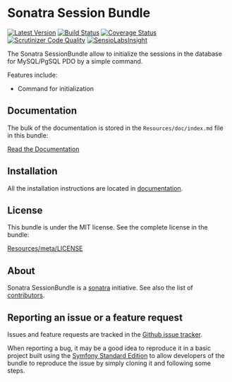 Sonatra Session Bundle
======================

[![Latest Version](https://img.shields.io/packagist/v/sonatra/session-bundle.svg)](https://packagist.org/packages/sonatra/session-bundle)
[![Build Status](https://img.shields.io/travis/sonatra/SonatraSessionBundle/master.svg)](https://travis-ci.org/sonatra/SonatraSessionBundle)
[![Coverage Status](https://img.shields.io/coveralls/sonatra/SonatraSessionBundle/master.svg)](https://coveralls.io/r/sonatra/SonatraSessionBundle?branch=master)
[![Scrutinizer Code Quality](https://scrutinizer-ci.com/g/sonatra/SonatraSessionBundle/badges/quality-score.png?b=master)](https://scrutinizer-ci.com/g/sonatra/SonatraSessionBundle?branch=master)
[![SensioLabsInsight](https://img.shields.io/sensiolabs/i/dce17912-cbf5-4a96-a37b-2644a9e71e71.svg)](https://insight.sensiolabs.com/projects/dce17912-cbf5-4a96-a37b-2644a9e71e71)

The Sonatra SessionBundle allow to initialize the sessions in the database for MySQL/PgSQL PDO by a simple command.

Features include:

- Command for initialization

Documentation
-------------

The bulk of the documentation is stored in the `Resources/doc/index.md`
file in this bundle:

[Read the Documentation](Resources/doc/index.md)

Installation
------------

All the installation instructions are located in [documentation](Resources/doc/index.md).

License
-------

This bundle is under the MIT license. See the complete license in the bundle:

[Resources/meta/LICENSE](Resources/meta/LICENSE)

About
-----

Sonatra SessionBundle is a [sonatra](https://github.com/sonatra) initiative.
See also the list of [contributors](https://github.com/sonatra/SonatraSessionBundle/contributors).

Reporting an issue or a feature request
---------------------------------------

Issues and feature requests are tracked in the [Github issue tracker](https://github.com/sonatra/SonatraSessionBundle/issues).

When reporting a bug, it may be a good idea to reproduce it in a basic project
built using the [Symfony Standard Edition](https://github.com/symfony/symfony-standard)
to allow developers of the bundle to reproduce the issue by simply cloning it
and following some steps.
